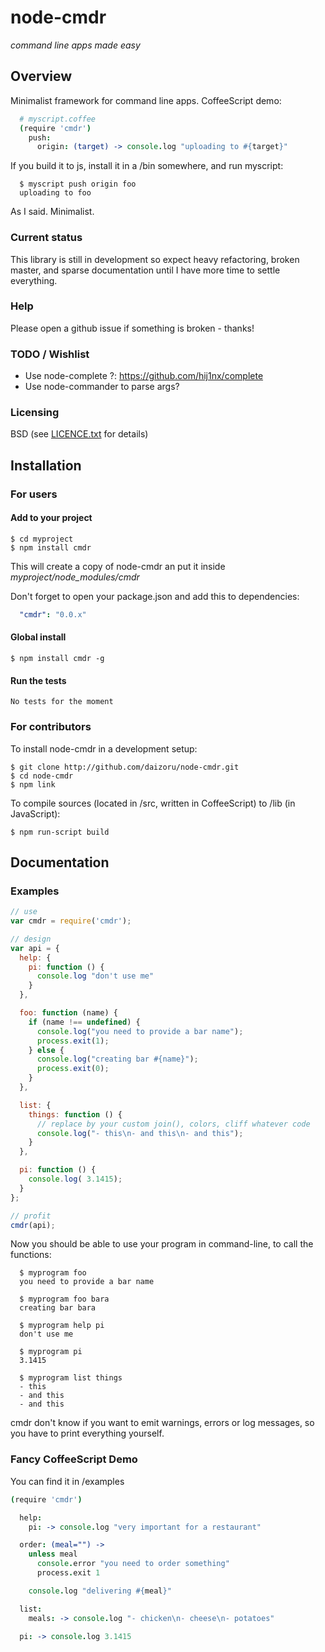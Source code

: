 # node-cmdr

*command line apps made easy*

## Overview

  Minimalist framework for command line apps. CoffeeScript demo:

``` coffeescript
  # myscript.coffee
  (require 'cmdr')
    push:
      origin: (target) -> console.log "uploading to #{target}"
```

  If you build it to js, install it in a /bin somewhere, and run myscript:

```
  $ myscript push origin foo
  uploading to foo
```

  As I said. Minimalist.

### Current status

  This library is still in development so expect heavy refactoring, broken master, and sparse documentation until I have more time to settle everything.

### Help

  Please open a github issue if something is broken - thanks!

### TODO / Wishlist

  * Use node-complete ?: https://github.com/hij1nx/complete
  * Use node-commander to parse args?

### Licensing

  BSD (see [LICENCE.txt](https://github.com/daizoru/node-cmdr/blob/master/LICENCE.txt) for details)

## Installation

### For users

#### Add to your project

    $ cd myproject
    $ npm install cmdr
 
  This will create a copy of node-cmdr an put it inside *myproject/node_modules/cmdr*

  Don't forget to open your package.json and add this to dependencies:

``` yaml
  "cmdr": "0.0.x"
```
   
#### Global install

    $ npm install cmdr -g

#### Run the tests

    No tests for the moment

### For contributors

  To install node-cmdr in a development setup:

    $ git clone http://github.com/daizoru/node-cmdr.git
    $ cd node-cmdr
    $ npm link

  To compile sources (located in /src, written in CoffeeScript) to /lib (in JavaScript):

    $ npm run-script build

## Documentation

### Examples

``` javascript
// use
var cmdr = require('cmdr');

// design
var api = {
  help: {
    pi: function () {
      console.log "don't use me"
    }
  },

  foo: function (name) {
    if (name !== undefined) {
      console.log("you need to provide a bar name");
      process.exit(1);
    } else {
      console.log("creating bar #{name}");
      process.exit(0);
    }
  },

  list: {
    things: function () {
      // replace by your custom join(), colors, cliff whatever code
      console.log("- this\n- and this\n- and this");
    }
  },

  pi: function () { 
    console.log( 3.1415);
  }
};

// profit
cmdr(api);

```

  Now you should be able to use your program in command-line, to call the functions:

```
  $ myprogram foo
  you need to provide a bar name

  $ myprogram foo bara
  creating bar bara

  $ myprogram help pi
  don't use me

  $ myprogram pi
  3.1415

  $ myprogram list things
  - this
  - and this
  - and this
```

  cmdr don't know if you want to emit warnings, errors or log messages,
  so you have to print everything yourself.


### Fancy CoffeeScript Demo

  You can find it in /examples

``` coffeescript
(require 'cmdr')

  help:
    pi: -> console.log "very important for a restaurant"

  order: (meal="") ->
    unless meal
      console.error "you need to order something"
      process.exit 1

    console.log "delivering #{meal}"

  list:
    meals: -> console.log "- chicken\n- cheese\n- potatoes"

  pi: -> console.log 3.1415
```

